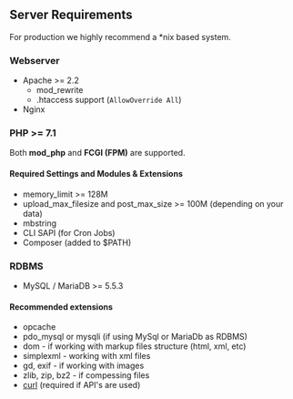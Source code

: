 ## Server Requirements 

For production we highly recommend a *nix based system. 

### Webserver 
- Apache >= 2.2
  - mod_rewrite
  - .htaccess support (`AllowOverride All`)
- Nginx


### PHP >= 7.1
Both **mod_php** and **FCGI (FPM)** are supported.  

#### Required Settings and Modules & Extensions
 * memory_limit >= 128M
 * upload_max_filesize and post_max_size >= 100M (depending on your data)
 * mbstring
 * CLI SAPI (for Cron Jobs)
 * Composer (added to $PATH)

### RDBMS
- MySQL / MariaDB >= 5.5.3 

#### Recommended extensions
 * opcache 
 * pdo_mysql or mysqli (if using MySql or MariaDb as RDBMS)
 * dom - if working with markup files structure (html, xml, etc)
 * simplexml - working with xml files
 * gd, exif - if working with images
 * zlib, zip, bz2 - if compessing files
 * [curl](http://php.net/curl) (required if API's are used)
